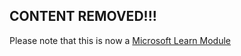 ## CONTENT REMOVED!!!

Please note that this is now a [Microsoft Learn Module](https://docsmicrosoft.com/en-us/learn/modules/aks-workshop/)
